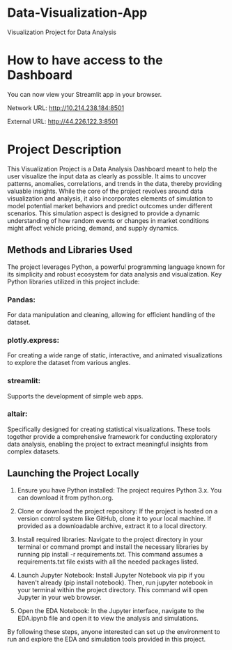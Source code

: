# Data-Visualization-App
Visualization Project for Data Analysis

# How to have access to the Dashboard
You can now view your Streamlit app in your browser.

Network URL: http://10.214.238.184:8501

External URL: http://44.226.122.3:8501


# Project Description
This Visualization Project is a Data Analysis Dashboard meant to help the user visualize the input data as clearly as possible. It aims to uncover patterns, anomalies, correlations, and trends in the data, thereby providing valuable insights.
While the core of the project revolves around data visualization and analysis, it also incorporates elements of simulation to model potential market behaviors and predict outcomes under different scenarios. This simulation aspect is designed to provide a dynamic understanding of how random events or changes in market conditions might affect vehicle pricing, demand, and supply dynamics.
## Methods and Libraries Used
The project leverages Python, a powerful programming language known for its simplicity and robust ecosystem for data analysis and visualization. Key Python libraries utilized in this project include:
### Pandas: 
For data manipulation and cleaning, allowing for efficient handling of the dataset.
### plotly.express:
For creating a wide range of static, interactive, and animated visualizations to explore the dataset from various angles.
### streamlit: 
Supports the development of simple web apps.
### altair:
Specifically designed for creating statistical visualizations.
These tools together provide a comprehensive framework for conducting exploratory data analysis, enabling the project to extract meaningful insights from complex datasets.

## Launching the Project Locally
1. Ensure you have Python installed: The project requires Python 3.x. You can download it from python.org.

2. Clone or download the project repository: If the project is hosted on a version control system like GitHub, clone it to your local machine. If provided as a downloadable archive, extract it to a local directory.

3. Install required libraries: Navigate to the project directory in your terminal or command prompt and install the necessary libraries by running pip install -r requirements.txt. This command assumes a requirements.txt file exists with all the needed packages listed.

4. Launch Jupyter Notebook: Install Jupyter Notebook via pip if you haven't already (pip install notebook). Then, run jupyter notebook in your terminal within the project directory. This command will open Jupyter in your web browser.

5. Open the EDA Notebook: In the Jupyter interface, navigate to the EDA.ipynb file and open it to view the analysis and simulations.

By following these steps, anyone interested can set up the environment to run and explore the EDA and simulation tools provided in this project.